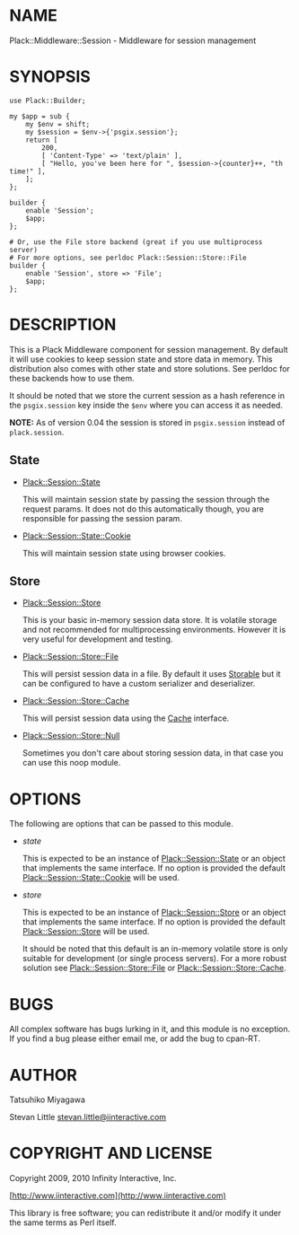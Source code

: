 # NAME

Plack::Middleware::Session - Middleware for session management

# SYNOPSIS

    use Plack::Builder;

    my $app = sub {
        my $env = shift;
        my $session = $env->{'psgix.session'};
        return [
            200,
            [ 'Content-Type' => 'text/plain' ],
            [ "Hello, you've been here for ", $session->{counter}++, "th time!" ],
        ];
    };

    builder {
        enable 'Session';
        $app;
    };

    # Or, use the File store backend (great if you use multiprocess server)
    # For more options, see perldoc Plack::Session::Store::File
    builder {
        enable 'Session', store => 'File';
        $app;
    };

# DESCRIPTION

This is a Plack Middleware component for session management. By
default it will use cookies to keep session state and store data in
memory. This distribution also comes with other state and store
solutions. See perldoc for these backends how to use them.

It should be noted that we store the current session as a hash
reference in the `psgix.session` key inside the `$env` where you can
access it as needed.

**NOTE:** As of version 0.04 the session is stored in `psgix.session`
instead of `plack.session`.

## State

- [Plack::Session::State](https://metacpan.org/pod/Plack::Session::State)

    This will maintain session state by passing the session through
    the request params. It does not do this automatically though,
    you are responsible for passing the session param.

- [Plack::Session::State::Cookie](https://metacpan.org/pod/Plack::Session::State::Cookie)

    This will maintain session state using browser cookies.

## Store

- [Plack::Session::Store](https://metacpan.org/pod/Plack::Session::Store)

    This is your basic in-memory session data store. It is volatile storage
    and not recommended for multiprocessing environments. However it is
    very useful for development and testing.

- [Plack::Session::Store::File](https://metacpan.org/pod/Plack::Session::Store::File)

    This will persist session data in a file. By default it uses
    [Storable](https://metacpan.org/pod/Storable) but it can be configured to have a custom serializer and
    deserializer.

- [Plack::Session::Store::Cache](https://metacpan.org/pod/Plack::Session::Store::Cache)

    This will persist session data using the [Cache](https://metacpan.org/pod/Cache) interface.

- [Plack::Session::Store::Null](https://metacpan.org/pod/Plack::Session::Store::Null)

    Sometimes you don't care about storing session data, in that case
    you can use this noop module.

# OPTIONS

The following are options that can be passed to this module.

- _state_

    This is expected to be an instance of [Plack::Session::State](https://metacpan.org/pod/Plack::Session::State) or an
    object that implements the same interface. If no option is provided
    the default [Plack::Session::State::Cookie](https://metacpan.org/pod/Plack::Session::State::Cookie) will be used.

- _store_

    This is expected to be an instance of [Plack::Session::Store](https://metacpan.org/pod/Plack::Session::Store) or an
    object that implements the same interface. If no option is provided
    the default [Plack::Session::Store](https://metacpan.org/pod/Plack::Session::Store) will be used.

    It should be noted that this default is an in-memory volatile store
    is only suitable for development (or single process servers). For a
    more robust solution see [Plack::Session::Store::File](https://metacpan.org/pod/Plack::Session::Store::File) or
    [Plack::Session::Store::Cache](https://metacpan.org/pod/Plack::Session::Store::Cache).

# BUGS

All complex software has bugs lurking in it, and this module is no
exception. If you find a bug please either email me, or add the bug
to cpan-RT.

# AUTHOR

Tatsuhiko Miyagawa

Stevan Little <stevan.little@iinteractive.com>

# COPYRIGHT AND LICENSE

Copyright 2009, 2010 Infinity Interactive, Inc.

[http://www.iinteractive.com](http://www.iinteractive.com)

This library is free software; you can redistribute it and/or modify
it under the same terms as Perl itself.
